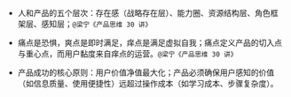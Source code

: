 - 人和产品的五个层次：存在感（战略存在层）、能力圈、资源结构层、角色框架层、感知层；`@梁宁《产品思维 30 讲》`

- 痛点是恐惧，爽点是即时满足，痒点是满足虚拟自我；痛点定义产品的切入点与重心点，而用户黏度来自痒点的运营。`@梁宁《产品思维 30 讲》`

- 产品成功的核心原则：用户价值净值最大化；产品必须确保用户感知的价值（如信息质量、使用便捷性）远超过操作成本（如学习成本、步骤复杂度）。
